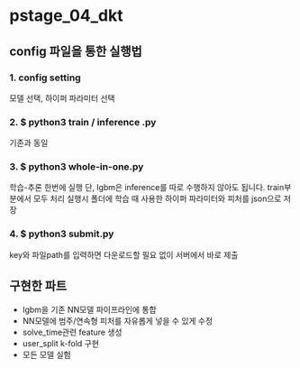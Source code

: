 # pstage_04_dkt
## config 파일을 통한 실행법
### 1. config setting
모델 선택, 하이퍼 파라미터 선택

### 2. $ python3 train / inference .py
기존과 동일

### 3. $ python3 whole-in-one.py
학습-추론 한번에 실행
단, lgbm은 inference를 따로 수행하지 않아도 됩니다. train부분에서 모두 처리
실행시 폴더에 학습 때 사용한 하이퍼 파라미터와 피처를 json으로 저장

### 4. $ python3 submit.py
key와 파일path를 입력하면 다운로드할 필요 없이 서버에서 바로 제출

## 구현한 파트
- lgbm을 기존 NN모델 파이프라인에 통합
- NN모델에 범주/연속형 피처를 자유롭게 넣을 수 있게 수정
- solve_time관련 feature 생성
- user_split k-fold 구현
- 모든 모델 실험  
